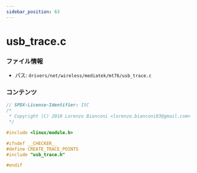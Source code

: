 ```yaml
---
sidebar_position: 63
---
```

# usb_trace.c

### ファイル情報

- パス: `drivers/net/wireless/mediatek/mt76/usb_trace.c`

### コンテンツ

```c
// SPDX-License-Identifier: ISC
/*
 * Copyright (C) 2018 Lorenzo Bianconi <lorenzo.bianconi83@gmail.com>
 */

#include <linux/module.h>

#ifndef __CHECKER__
#define CREATE_TRACE_POINTS
#include "usb_trace.h"

#endif

```
